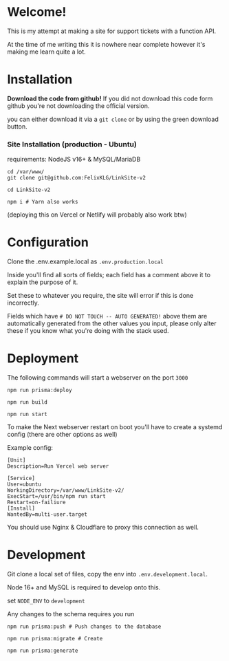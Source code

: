 # Welcome!

This is my attempt at making a site for support tickets with a function API.

At the time of me writing this it is nowhere near complete however it's making me learn quite a lot.

# Installation

**Download the code from github!**
If you did not download this code form github you're not downloading the official version.

you can either download it via a `git clone` or by using the green download button.


### Site Installation (production - Ubuntu)
requirements: NodeJS v16+ & MySQL/MariaDB
```shell
cd /var/www/
git clone git@github.com:FelixKLG/LinkSite-v2

cd LinkSite-v2

npm i # Yarn also works
```


(deploying this on Vercel or Netlify will probably also work btw)


# Configuration

Clone the .env.example.local as `.env.production.local` 

Inside you'll find all sorts of fields; each field has a comment above it to explain the purpose of it.

Set these to whatever you require, the site will error if this is done incorrectly.

Fields which have `# DO NOT TOUCH -- AUTO GENERATED!` above them are automatically generated from the other values you input, please only alter these if you know what you're doing with the stack used.

# Deployment

The following commands will start a webserver on the port `3000` 
```shell
npm run prisma:deploy

npm run build

npm run start
```

To make the Next webserver restart on boot you'll have to create a systemd config (there are other options as well)

Example config:
```service
[Unit]
Description=Run Vercel web server

[Service]
User=ubuntu
WorkingDirectory=/var/www/LinkSite-v2/
ExecStart=/usr/bin/npm run start
Restart=on-failiure
[Install]
WantedBy=multi-user.target
```


You should use Nginx & Cloudflare to proxy this connection as well.

# Development

Git clone a local set of files, copy the env into `.env.development.local`.

Node 16+ and MySQL is required to develop onto this.

set `NODE_ENV` to `development`

Any changes to the schema requires you run

```shell
npm run prisma:push # Push changes to the database

npm run prisma:migrate # Create 

npm run prisma:generate
```